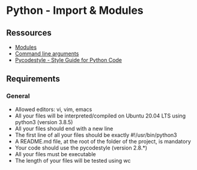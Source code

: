 # Python - Import & Modules
## Ressources
- [Modules](https://alx-intranet.hbtn.io/rltoken/SY-cMfnwbHoPFaJ-D_LWig)
- [Command line arguments](https://alx-intranet.hbtn.io/rltoken/5e3TphtJ6WSVkWsdd2eX_A)
- [Pycodestyle - Style Guide for Python Code](https://alx-intranet.hbtn.io/rltoken/FlkAJ_kPXHC4Y65WrRvA4A)
## Requirements
### General
- Allowed editors: vi, vim, emacs
- All your files will be interpreted/compiled on Ubuntu 20.04 LTS using python3 (version 3.8.5)
- All your files should end with a new line
- The first line of all your files should be exactly #!/usr/bin/python3
- A README.md file, at the root of the folder of the project, is mandatory
- Your code should use the pycodestyle (version 2.8.*)
- All your files must be executable
- The length of your files will be tested using wc
